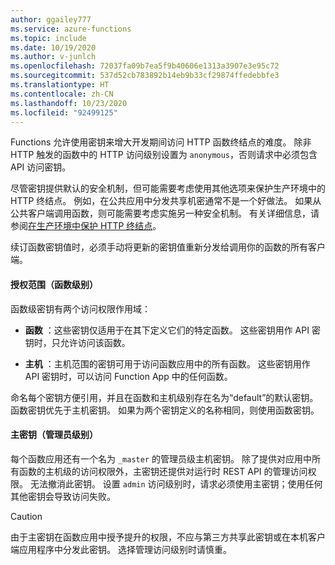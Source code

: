 ```yaml
---
author: ggailey777
ms.service: azure-functions
ms.topic: include
ms.date: 10/19/2020
ms.author: v-junlch
ms.openlocfilehash: 72037fa09b7ea5f9b40606e1313a3907e3e95c72
ms.sourcegitcommit: 537d52cb783892b14eb9b33cf29874ffedebbfe3
ms.translationtype: HT
ms.contentlocale: zh-CN
ms.lasthandoff: 10/23/2020
ms.locfileid: "92499125"
---
```

Functions 允许使用密钥来增大开发期间访问 HTTP 函数终结点的难度。 除非 HTTP 触发的函数中的 HTTP 访问级别设置为 `anonymous`，否则请求中必须包含 API 访问密钥。 

尽管密钥提供默认的安全机制，但可能需要考虑使用其他选项来保护生产环境中的 HTTP 终结点。 例如，在公共应用中分发共享机密通常不是一个好做法。 如果从公共客户端调用函数，则可能需要考虑实施另一种安全机制。 有关详细信息，请参阅[在生产环境中保护 HTTP 终结点](../articles/azure-functions/functions-bindings-http-webhook-trigger.md#secure-an-http-endpoint-in-production)。

续订函数密钥值时，必须手动将更新的密钥值重新分发给调用你的函数的所有客户端。  

#### <a name="authorization-scopes-function-level"></a>授权范围（函数级别）

函数级密钥有两个访问权限作用域：

* **函数** ：这些密钥仅适用于在其下定义它们的特定函数。 这些密钥用作 API 密钥时，只允许访问该函数。

* **主机** ：主机范围的密钥可用于访问函数应用中的所有函数。 这些密钥用作 API 密钥时，可以访问 Function App 中的任何函数。 

命名每个密钥方便引用，并且在函数和主机级别存在名为“default”的默认密钥。 函数密钥优先于主机密钥。 如果为两个密钥定义的名称相同，则使用函数密钥。

#### <a name="master-key-admin-level"></a>主密钥（管理员级别） 

每个函数应用还有一个名为 `_master` 的管理员级主机密钥。 除了提供对应用中所有函数的主机级的访问权限外，主密钥还提供对运行时 REST API 的管理访问权限。 无法撤消此密钥。 设置 `admin` 访问级别时，请求必须使用主密钥；使用任何其他密钥会导致访问失败。

> [!CAUTION]  
> 由于主密钥在函数应用中授予提升的权限，不应与第三方共享此密钥或在本机客户端应用程序中分发此密钥。 选择管理访问级别时请慎重。


